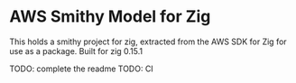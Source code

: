 AWS Smithy Model for Zig
========================

This holds a smithy project for zig, extracted from the AWS SDK for Zig for
use as a package. Built for zig 0.15.1

TODO: complete the readme
TODO: CI
